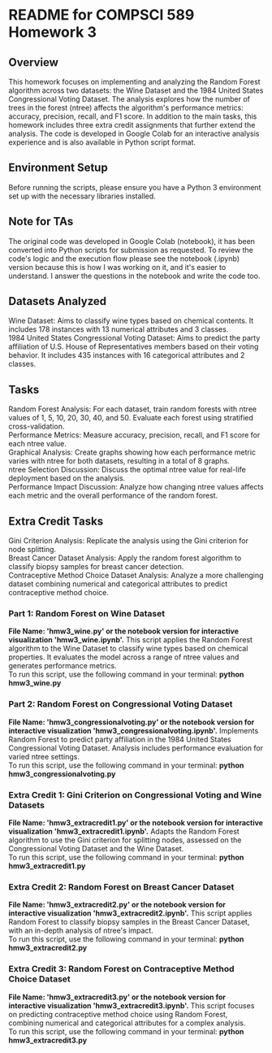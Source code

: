 # README for COMPSCI 589 Homework 3

## Overview
This homework focuses on implementing and analyzing the Random Forest algorithm across two datasets: the Wine Dataset and the 1984 United States Congressional Voting Dataset. The analysis explores how the number of trees in the forest (ntree) affects the algorithm's performance metrics: accuracy, precision, recall, and F1 score. In addition to the main tasks, this homework includes three extra credit assignments that further extend the analysis. The code is developed in Google Colab for an interactive analysis experience and is also available in Python script format.

## Environment Setup
Before running the scripts, please ensure you have a Python 3 environment set up with the necessary libraries installed. 

## Note for TAs
The original code was developed in Google Colab (notebook), it has been converted into Python scripts for submission as requested. To review the code's logic and the execution flow please see the notebook (.ipynb) version because this is how I was working on it, and it's easier to understand. I answer the questions in the notebook and write the code too.

## Datasets Analyzed
Wine Dataset: Aims to classify wine types based on chemical contents. It includes 178 instances with 13 numerical attributes and 3 classes. </br>
1984 United States Congressional Voting Dataset: Aims to predict the party affiliation of U.S. House of Representatives members based on their voting behavior. It includes 435 instances with 16 categorical attributes and 2 classes.

## Tasks
Random Forest Analysis: For each dataset, train random forests with ntree values of 1, 5, 10, 20, 30, 40, and 50. Evaluate each forest using stratified cross-validation. </br>
Performance Metrics: Measure accuracy, precision, recall, and F1 score for each ntree value. </br>
Graphical Analysis: Create graphs showing how each performance metric varies with ntree for both datasets, resulting in a total of 8 graphs.</br>
ntree Selection Discussion: Discuss the optimal ntree value for real-life deployment based on the analysis. </br>
Performance Impact Discussion: Analyze how changing ntree values affects each metric and the overall performance of the random forest.

## Extra Credit Tasks
Gini Criterion Analysis: Replicate the analysis using the Gini criterion for node splitting. </br>
Breast Cancer Dataset Analysis: Apply the random forest algorithm to classify biopsy samples for breast cancer detection. </br>
Contraceptive Method Choice Dataset Analysis: Analyze a more challenging dataset combining numerical and categorical attributes to predict contraceptive method choice.

### Part 1: Random Forest on Wine Dataset
**File Name: 'hmw3_wine.py' or the notebook version for interactive visualization 'hmw3_wine.ipynb'.**
This script applies the Random Forest algorithm to the Wine Dataset to classify wine types based on chemical properties. It evaluates the model across a range of ntree values and generates performance metrics. <br />
To run this script, use the following command in your terminal: **python hmw3_wine.py**

### Part 2: Random Forest on Congressional Voting Dataset
**File Name: 'hmw3_congressionalvoting.py' or the notebook version for interactive visualization 'hmw3_congressionalvoting.ipynb'.**
Implements Random Forest to predict party affiliation in the 1984 United States Congressional Voting Dataset. Analysis includes performance evaluation for varied ntree settings. <br />
To run this script, use the following command in your terminal: **python hmw3_congressionalvoting.py**

### Extra Credit 1: Gini Criterion on Congressional Voting and Wine Datasets
**File Name: 'hmw3_extracredit1.py' or the notebook version for interactive visualization 'hmw3_extracredit1.ipynb'.**
Adapts the Random Forest algorithm to use the Gini criterion for splitting nodes, assessed on the Congressional Voting Dataset and the Wine Dataset. <br />
To run this script, use the following command in your terminal: **python hmw3_extracredit1.py**

### Extra Credit 2: Random Forest on Breast Cancer Dataset
**File Name: 'hmw3_extracredit2.py' or the notebook version for interactive visualization 'hmw3_extracredit2.ipynb'.**
This script applies Random Forest to classify biopsy samples in the Breast Cancer Dataset, with an in-depth analysis of ntree's impact. <br />
To run this script, use the following command in your terminal: **python hmw3_extracredit2.py**

### Extra Credit 3: Random Forest on Contraceptive Method Choice Dataset
**File Name: 'hmw3_extracredit3.py' or the notebook version for interactive visualization 'hmw3_extracredit3.ipynb'.**
This script focuses on predicting contraceptive method choice using Random Forest, combining numerical and categorical attributes for a complex analysis.<br />
To run this script, use the following command in your terminal: **python hmw3_extracredit3.py**